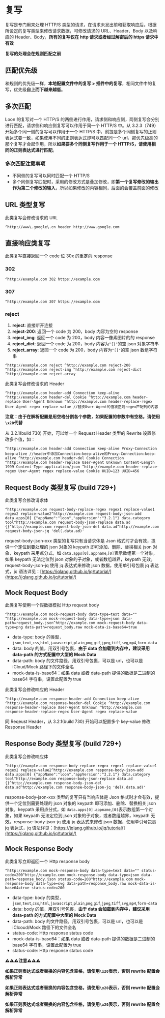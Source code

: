 # 复写

复写是专门用来处理 HTTP/S 类型的请求，在请求未发出前和获取响应后，根据所设定的复写类型来修改请求数据，可修改请求的 URL、Header、Body 以及响应的 Header、Body，**所有的复写仅在 http 请求或者经过解密后的 https 请求中有效**

**复写的处理会在规则匹配之前**

匹配优先级[​](#匹配优先级 "Direct link to 匹配优先级")
---------------------------------------

和规则的优先级一样，**本地配置文件中的复写 > 插件中的复写**，相同文件中的复写，优先级**自上而下越来越低**。

多次匹配[​](#多次匹配 "Direct link to 多次匹配")
------------------------------------

Loon 的复写对一个 HTTP/S 的两侧进行作用，请求侧和响应侧，两侧复写会分别进行匹配，请求侧和响应侧复写可以作用于同一个 HTTP/S 中。从 3.2.3（749）开始多个同一侧的复写可以作用于一个 HTTP/S 中，前提是多个同侧复写的正则表达式要一致，如果使用不同的正则表达式却可以匹配同一个 url，那优先级高的那个复写才会起作用，所以**如果要多个同侧复写作用于一个 HTTP/S，请使用相同的正则表达式进行匹配**。

### 多次匹配注意事项[​](#多次匹配注意事项 "Direct link to 多次匹配注意事项")

*   不同侧的复写可以同时匹配一个 HTTP/S
*   多个同侧复写匹配时，采用的修改方式是叠加修改，即**第一个复写修改的输出作为第二个修改的输入**，所以如果修改的内容相同，后面的会覆盖前面的修改

URL 类型复写[​](#url-类型复写 "Direct link to URL 类型复写")
------------------------------------------------

此类复写会修改请求的 URL

```
^http://www\.google\.cn header http://www.google.com
```

直接响应类复写[​](#直接响应类复写 "Direct link to 直接响应类复写")
---------------------------------------------

此类复写直接返回一个 code 位 30x 的重定向 response

### 302[​](#302 "Direct link to 302")

```
^http://example.com 302 https://example.com
```

### 307[​](#307 "Direct link to 307")

```
^http://example.com 307 https://example.com
```

### reject[​](#reject "Direct link to reject")

1.  **reject**: 直接断开连接
2.  **reject-200**: 返回一个 code 为 200，body 内容为空的 response
3.  **reject_img**: 返回一个 code 为 200，body 内容一像素图片的的 response
4.  **reject_dict**: 返回一个 code 为 200，body 内容为`"{}"`的空 json 对象字符串
5.  **reject_array**: 返回一个 code 为 200，body 内容为`"[]"`的空 json 数组字符串

```
^http://example.com reject ^http://example.com reject-200 ^http://example.com reject-img ^http://example.com reject-dict ^http://example.com reject-array
```

此类复写会修改请求的 Header

```
^http://example.com header-add Connection keep-alive ^http://example.com header-del Cookie ^http://example.com header-replace User-Agent Unknown ^http://example.com header-replace-regex User-Agent regex replace-value //替换User-Agent的值被正则regex匹配到的内容
```

**注意：由于在解析配置是用空格分割各个参数，如果配置的参数中有空格，请使用`\x20`代替**

从 3.2.1(build 730) 开始，可以给一个 Request Header 类型的 Rewrite 设置修改多个值，如：

```
^http://example.com header-add Connection keep-alive Proxy-Connection keep-alive //header中添加Connection:keep-alive和Proxy-Connection:keep-alive ^http://example.com header-del Cookie Connection ^http://example.com header-replace User-Agent Unknown Content-Length 1999 Content-Type application/json ^http://example.com header-replace-regex User-Agent regex replace-value Cookie UUID=123 UUID=456
```

Request Body 类型复写 (build 729+)[​](#request-body-类型复写-build-729 "Direct link to Request Body 类型复写 (build 729+)")
---------------------------------------------------------------------------------------------------------------

此类复写会修改请求体

```
^http://example.com request-body-replace-regex regex1 replace-value1 regex2 replace-value2^http://example.com request-body-json-add data.apps[0] {"appName":"loon","appVersion":"3.2.1"} data.category tool^http://example.com request-body-json-replace data.ad {}^http://example.com request-body-json-del data.ad^http://example.com request-body-json-jq 'del(.data.ad)'
```

request-body-json-xxx 类型的复写只有当请求体是 Json 格式时才会有效，提供一个定位到要处理的 json 对象的 keypath 即可添加、删除、替换相关 json 对象，keypath 采用点分式，如 `data.apps[0].appname`,`[0]`表示数组第一个对象，如果 keypath 无法定位到 json 对象的子对象，或者数组越界，keypath 无效。request-body-json-jq 使用 jq 表达式来修改 json 数据，使用单引号包裹 jq 表达式，jq 语法详见：[https://jqlang.github.io/jq/tutorial/](https://jqlang.github.io/jq/tutorial/)

Mock Request Body[​](#mock-request-body "Direct link to Mock Request Body")
---------------------------------------------------------------------------

此类复写使用一个假数据模拟 Http request body

```
^http://example.com mock-request-body data-type=text data="" ^http://example.com mock-request-body data-type=json data-path=request_body.json^http://example.com mock-request-body data-type=png data-path=request_body.raw mock-data-is-base64=true
```

*   data-type: body 的类型，`json`,`text`,`css`,`html`,`javascript`,`plain`,`png`,`gif`,`jpeg`,`tiff`,`svg`,`mp4`,`form-data`
*   data: body 的值，用双引号包裹，**由于 data 会加载到内存中，建议采用 data-path 的方式配置中大型的 Mock Data**
*   data-path: body 的文件路径，用双引号包裹，可以是 url，也可以是 iCloud/Mock 路径下的文件全名
*   mock-data-is-base64：如果 data 或者 data-path 提供的数据是二进制的 base64 字符串，设置此配置为 true

此类复写会修改响应的 Header

```
^http://example.com response-header-add Connection keep-alive ^http://example.com response-header-del Cookie ^http://example.com response-header-replace User-Agent Unknown ^http://example.com response-header-replace-regex User-Agent regex replace-value
```

同 Reqeust Header，从 3.2.1(build 730) 开始可以配置多个 key-value 修改 Response Header

Response Body 类型复写 (build 729+)[​](#response-body-类型复写-build-729 "Direct link to Response Body 类型复写 (build 729+)")
------------------------------------------------------------------------------------------------------------------

此类复写会修改响应体

```
^http://example.com response-body-replace-regex regex1 replace-value1 regex2 replace-value2^http://example.com response-body-json-add data.apps[0] {"appName":"loon","appVersion":"3.2.1"} data.category tool^http://example.com response-body-json-replace data.ad {}^http://example.com response-body-json-del data.ad^http://example.com response-body-json-jq 'del(.data.ad)'
```

response-body-json-xxx 类型的复写只有当响应体是 Json 格式时才会有效，提供一个定位到需要处理的 json 对象的 keypath 即可添加、删除、替换相关 json 对象，keypath 采用点分式，如 `data.apps[0].appname`,`[0]`表示数组第一个对象，如果 keypath 无法定位到 json 对象的子对象，或者数组越界，keypath 无效。response-body-json-jq 使用 jq 表达式来修改 json 数据，使用单引号包裹 jq 表达式，jq 语法详见：[https://jqlang.github.io/jq/tutorial/](https://jqlang.github.io/jq/tutorial/)

Mock Response Body[​](#mock-response-body "Direct link to Mock Response Body")
------------------------------------------------------------------------------

此类复写立即返回一个 Http response body

```
^http://example.com mock-response-body data-type=text data="" status-code=200^http://example.com mock-response-body data-type=json data-path=response_body.json status-code=200^http://example.com mock-response-body data-type=svg data-path=response_body.raw mock-data-is-base64=true status-code=200
```

*   data-type: body 的类型，`json`,`text`,`css`,`html`,`javascript`,`plain`,`png`,`gif`,`jpeg`,`tiff`,`svg`,`mp4`,`form-data`
*   data: body 的值，用双引号包裹，**由于 data 会加载到内存中，建议采用 data-path 的方式配置中大型的 Mock Data**
*   data-path: body 的文件路径，用双引号包裹，可以是 url，也可以是 iClcoud/Mock 路径下的文件全名
*   status-code: Http response status code
*   mock-data-is-base64：如果 data 或者 data-path 提供的数据是二进制的 base64 字符串，设置此配置为 true
*   status-code: Http response status code

**⚠️⚠️⚠️注意⚠️⚠️⚠️**

**如果正则表达式或者替换的内容包含空格，请使用`\x20`表示，否则 rewrite 配置会解析异常**

**如果正则表达式或者替换的内容包含空格，请使用`\x20`表示，否则 rewrite 配置会解析异常**

**如果正则表达式或者替换的内容包含空格，请使用`\x20`表示，否则 rewrite 配置会解析异常**